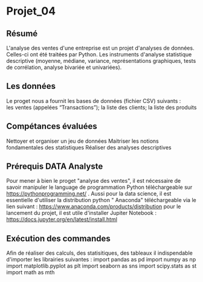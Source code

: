 # Projet_04
## Résumé 
L'analyse des ventes d'une entreprise  est un projet d'analyses de données. Celles-ci ont été traitées par Python. Les instruments d'analyse statistique descriptive (moyenne, médiane, variance, représentations graphiques, tests de corrélation, analyse bivariée  et univariées).
## Les données 
Le proget nous a fournit les bases de données (fichier CSV) suivants :  
les ventes (appelées “Transactions”);
la liste des clients;
la liste des produits
## Compétances évaluées 
Nettoyer et organiser un jeu de données
Maitriser les notions fondamentales des statistiques 
Réaliser des analyses descriptives
## Prérequis DATA Analyste
Pour mener à bien le proget "analyse des ventes", il est nécessaire de savoir manipuler le language de programmation Python téléchargeable sur https://pythonprogramming.net/ . Aussi  pour la data science, il est essentielle d'utiliser la distribution python " Anaconda" téléchargeable via le lien suivant : https://www.anaconda.com/products/distribution 
pour le lancement du projet, il est utile d'installer Jupiter Notebook : https://docs.jupyter.org/en/latest/install.html 
## Exécution des commandes 
Afin de réaliser des calculs, des statisitiques, des tableaux il indispendable d'importer les librairies suivantes : 
import pandas as pd
import numpy as np
import matplotlib.pyplot as plt
import seaborn as sns
import scipy.stats as st
import math as mth
